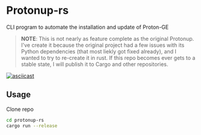 # Protonup-rs

CLI program to automate the installation and update of Proton-GE

> **NOTE**: This is not nearly as feature complete as the original Protonup.
> I've create it because the original project had a few issues with its Python dependencies (that most liekly got fixed already), and I wanted to try to re-create it in rust.
> If this repo becomes ever gets to a stable state, I will publish it to Cargo and other repositories.

[![asciicast](https://asciinema.org/a/fSpYDfUnVLDORyMHCfVFjj6yh.svg)](https://asciinema.org/a/fSpYDfUnVLDORyMHCfVFjj6yh)

## Usage

Clone repo

```bash
cd protonup-rs
cargo run --release
```
